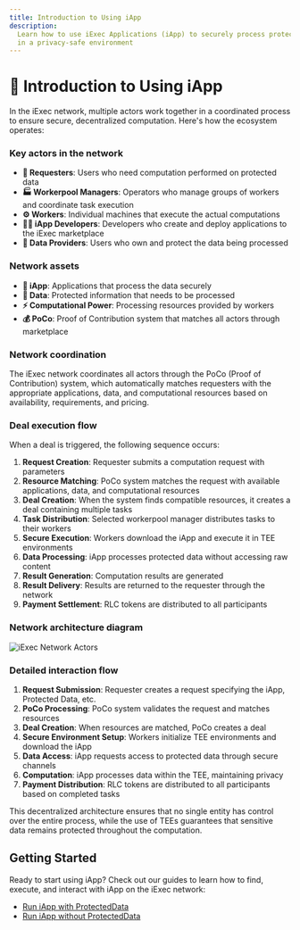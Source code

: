 ```yaml
---
title: Introduction to Using iApp
description:
  Learn how to use iExec Applications (iApp) to securely process protected data
  in a privacy-safe environment
---
```


# 📝 Introduction to Using iApp

In the iExec network, multiple actors work together in a coordinated process to
ensure secure, decentralized computation. Here's how the ecosystem operates:

### Key actors in the network

- **👤 Requesters**: Users who need computation performed on protected data
- **🏭 Workerpool Managers**: Operators who manage groups of workers and
  coordinate task execution
- **⚙️ Workers**: Individual machines that execute the actual computations
- **👨‍💻 iApp Developers**: Developers who create and deploy applications to the
  iExec marketplace
- **🔐 Data Providers**: Users who own and protect the data being processed

### Network assets

- **📱 iApp**: Applications that process the data securely
- **💾 Data**: Protected information that needs to be processed
- **⚡ Computational Power**: Processing resources provided by workers
- **💰 PoCo**: Proof of Contribution system that matches all actors through
  marketplace

### Network coordination

The iExec network coordinates all actors through the PoCo (Proof of
Contribution) system, which automatically matches requesters with the
appropriate applications, data, and computational resources based on
availability, requirements, and pricing.

### Deal execution flow

When a deal is triggered, the following sequence occurs:

1. **Request Creation**: Requester submits a computation request with parameters
2. **Resource Matching**: PoCo system matches the request with available
   applications, data, and computational resources
3. **Deal Creation**: When the system finds compatible resources, it creates a
   deal containing multiple tasks
4. **Task Distribution**: Selected workerpool manager distributes tasks to their
   workers
5. **Secure Execution**: Workers download the iApp and execute it in TEE
   environments
6. **Data Processing**: iApp processes protected data without accessing raw
   content
7. **Result Generation**: Computation results are generated
8. **Result Delivery**: Results are returned to the requester through the
   network
9. **Payment Settlement**: RLC tokens are distributed to all participants

### Network architecture diagram

![iExec Network Actors](/assets/use-iapp/iexec-actors-diagram.svg)

### Detailed interaction flow

1. **Request Submission**: Requester creates a request specifying the iApp,
   Protected Data, etc.
2. **PoCo Processing**: PoCo system validates the request and matches resources
3. **Deal Creation**: When resources are matched, PoCo creates a deal
4. **Secure Environment Setup**: Workers initialize TEE environments and
   download the iApp
5. **Data Access**: iApp requests access to protected data through secure
   channels
6. **Computation**: iApp processes data within the TEE, maintaining privacy
7. **Payment Distribution**: RLC tokens are distributed to all participants
   based on completed tasks

This decentralized architecture ensures that no single entity has control over
the entire process, while the use of TEEs guarantees that sensitive data remains
protected throughout the computation.

## Getting Started

Ready to start using iApp? Check out our guides to learn how to find, execute,
and interact with iApp on the iExec network:

- [Run iApp with ProtectedData](/guides/use-iapp/run-iapp-with-ProtectedData)
- [Run iApp without ProtectedData](/guides/use-iapp/run-iapp-without-ProtectedData)
